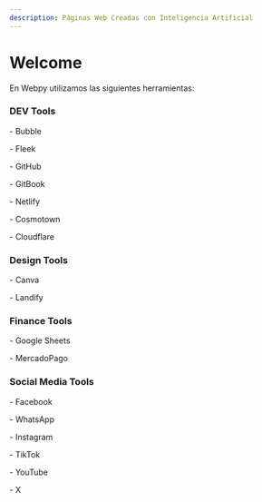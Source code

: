 ```yaml
---
description: Páginas Web Creadas con Inteligencia Artificial
---
```


# Welcome

En Webpy utilizamos las siguientes herramientas:

### DEV Tools

\- Bubble

\- Fleek

\- GitHub

\- GitBook

\- Netlify

\- Cosmotown

\- Cloudflare

### Design Tools

\- Canva

\- Landify

### Finance Tools

\- Google Sheets

\- MercadoPago

### Social Media Tools

\- Facebook

\- WhatsApp

\- Instagram

\- TikTok

\- YouTube

\- X
